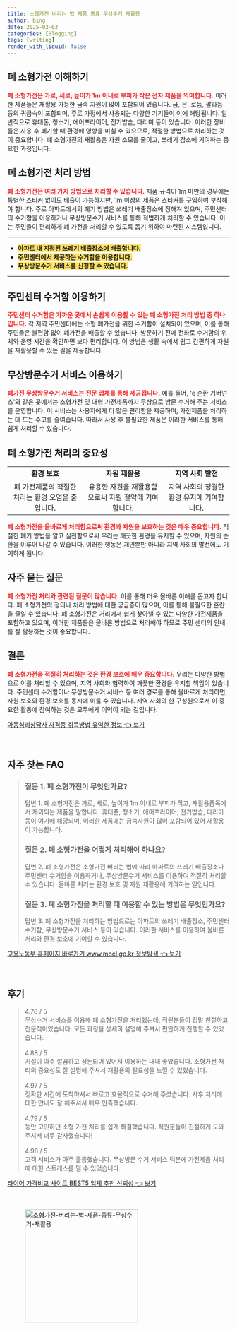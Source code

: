 ```yaml
---
title: 소형가전 버리는 법 제품 종류 무상수거 재활용
author: bing
date: 2025-02-03
categories: [Blogging]
tags: [writing]
render_with_liquid: false
---
```



<h2 id='폐 소형가전 이해하기'>폐 소형가전 이해하기</h2>

<p><b><span style="color: #ee2323;">폐 소형가전은 가로, 세로, 높이가 1m 이내로 부피가 작은 전자 제품을 의미합니다.</span></b> 이러한 제품들은 재활용 가능한 금속 자원이 많이 포함되어 있습니다. 금, 은, 로듐, 팔라듐 등의 귀금속이 포함되며, 주로 가정에서 사용되는 다양한 기기들이 이에 해당됩니다. 일반적으로 휴대폰, 청소기, 에어프라이어, 전기밥솥, 다리미 등이 있습니다. 이러한 장비들은 사용 후 폐기할 때 환경에 영향을 미칠 수 있으므로, 적절한 방법으로 처리하는 것이 중요합니다. 폐 소형가전의 재활용은 자원 소모를 줄이고, 쓰레기 감소에 기여하는 중요한 과정입니다.</p>

<h2 id='폐 소형가전 처리 방법'>폐 소형가전 처리 방법</h2>

<p><b><span style="color: #ee2323;">폐 소형가전은 여러 가지 방법으로 처리할 수 있습니다.</span></b> 제품 규격이 1m 미만의 경우에는 특별한 스티커 없이도 배출이 가능하지만, 1m 이상의 제품은 스티커를 구입하여 부착해야 합니다. 주로 아파트에서의 폐기 방법은 쓰레기 배출장소에 정해져 있으며, 주민센터의 수거함을 이용하거나 무상방문수거 서비스를 통해 적법하게 처리할 수 있습니다. 이는 주민들이 편리하게 폐 가전을 처리할 수 있도록 돕기 위하여 마련된 시스템입니다.</p>

<hr />

<ul>
    <li><b><span style="background-color: #ffe066;">아파트 내 지정된 쓰레기 배출장소에 배출합니다.</span></b></li>
    <li><b><span style="background-color: #ffe066;">주민센터에서 제공하는 수거함을 이용합니다.</span></b></li>
    <li><b><span style="background-color: #ffe066;">무상방문수거 서비스를 신청할 수 있습니다.</span></b></li>
</ul>

<hr />

<h2 id='주민센터 수거함 이용하기'>주민센터 수거함 이용하기</h2>

<p><b><span style="color: #ee2323;">주민센터 수거함은 가까운 곳에서 손쉽게 이용할 수 있는 폐 소형가전 처리 방법 중 하나입니다.</span></b> 각 지역 주민센터에는 소형 폐가전을 위한 수거함이 설치되어 있으며, 이를 통해 주민들은 불편함 없이 폐가전을 배출할 수 있습니다. 방문하기 전에 전화로 수거함의 위치와 운영 시간을 확인하면 보다 편리합니다. 이 방법은 생활 속에서 쉽고 간편하게 자원을 재활용할 수 있는 길을 제공합니다.</p>

<h2 id='무상방문수거 서비스 이용하기'>무상방문수거 서비스 이용하기</h2>

<p><b><span style="color: #ee2323;">폐가전 무상방문수거 서비스는 전문 업체를 통해 제공됩니다.</span></b> 예를 들어, 'e 순환 거버넌스'와 같은 곳에서는 소형가전 및 대형 가전제품까지 무상으로 방문 수거해 주는 서비스를 운영합니다. 이 서비스는 사용자에게 더 많은 편리함을 제공하며, 가전제품을 처리하는 데 드는 수고를 줄여줍니다. 따라서 사용 후 불필요한 제품은 이러한 서비스를 통해 쉽게 처리할 수 있습니다.</p>

<h2 id='폐 소형가전 처리의 중요성'>폐 소형가전 처리의 중요성</h2>

<table>
    <tr>
        <td style="text-align: center; height: 17px;"><b>환경 보호</b></td>
        <td style="text-align: center; height: 17px;"><b>자원 재활용</b></td>
        <td style="text-align: center; height: 17px;"><b>지역 사회 발전</b></td>
    </tr>
    <tr>
        <td style="text-align: center; height: 17px;">폐 가전제품의 적절한 처리는 환경 오염을 줄입니다.</td>
        <td style="text-align: center; height: 17px;">유용한 자원을 재활용함으로써 자원 절약에 기여합니다.</td>
        <td style="text-align: center; height: 17px;">지역 사회의 청결한 환경 유지에 기여합니다.</td>
    </tr>
</table>

<p><b><span style="color: #ee2323;">폐 소형가전을 올바르게 처리함으로써 환경과 자원을 보호하는 것은 매우 중요합니다.</span></b> 적절한 폐기 방법을 알고 실천함으로써 우리는 깨끗한 환경을 유지할 수 있으며, 자원의 순환을 이루어 나갈 수 있습니다. 이러한 행동은 개인뿐만 아니라 지역 사회의 발전에도 기여하게 됩니다.</p>

<h2 id='자주 묻는 질문'>자주 묻는 질문</h2>

<p><b><span style="color: #ee2323;">폐 소형가전 처리와 관련된 질문이 많습니다.</span></b> 이를 통해 더욱 올바른 이해를 돕고자 합니다. 폐 소형가전의 정의나 처리 방법에 대한 궁금증이 많으며, 이를 통해 불필요한 혼란을 줄일 수 있습니다. 폐 소형가전은 거리에서 쉽게 찾아낼 수 있는 다양한 가전제품을 포함하고 있으며, 이러한 제품들은 올바른 방법으로 처리해야 하므로 주민 센터의 안내를 잘 활용하는 것이 중요합니다.</p>

<h2 id='결론'>결론</h2>

<p><b><span style="color: #ee2323;">폐 소형가전을 적절히 처리하는 것은 환경 보호에 매우 중요합니다.</span></b> 우리는 다양한 방법으로 이를 처리할 수 있으며, 지역 사회와 협력하여 깨끗한 환경을 유지할 책임이 있습니다. 주민센터 수거함이나 무상방문수거 서비스 등 여러 경로를 통해 올바르게 처리하면, 자원 보호와 환경 보호를 동시에 이룰 수 있습니다. 지역 사회의 한 구성원으로서 이 중요한 활동에 참여하는 것은 모두에게 이익이 되는 길입니다.</p>


<p><a class="click-button" title="아동심리상담사 자격증 취득방법 유익한 정보" href="https://greenforu.github.io/posts/%EC%95%84%EB%8F%99%EC%8B%AC%EB%A6%AC%EC%83%81%EB%8B%B4%EC%82%AC-%EC%9E%90%EA%B2%A9%EC%A6%9D-%EC%B7%A8%EB%93%9D%EB%B0%A9%EB%B2%95-%EC%9C%A0%EC%9D%B5%ED%95%9C-%EC%A0%95%EB%B3%B4/" rel="dofollow">아동심리상담사 자격증 취득방법 유익한 정보 👈 보기</a></p><br>
<h2 id='자주_찾는_FAQ'>자주 찾는 FAQ</h2>
<div itemscope="" itemtype="https://schema.org/FAQPage"> 
<blockquote> 
<div itemscope="" itemprop="mainEntity" itemtype="https://schema.org/Question"> 
<h3 itemprop="name">질문 1. 폐 소형가전이 무엇인가요?</h3> 
<div itemscope="" itemprop="acceptedAnswer" itemtype="https://schema.org/Answer"> 
<span itemprop="text"> 
<p>답변 1. 폐 소형가전은 가로, 세로, 높이가 1m 이내로 부피가 작고, 재활용품목에서 제외되는 제품을 말합니다. 휴대폰, 청소기, 에어프라이어, 전기밥솥, 다리미 등이 여기에 해당되며, 이러한 제품에는 금속자원이 많이 포함되어 있어 재활용이 가능합니다.</p> 
</span> 
</div> 
</div> 
<div itemscope="" itemprop="mainEntity" itemtype="https://schema.org/Question"> 
<h3 itemprop="name">질문 2. 폐 소형가전을 어떻게 처리해야 하나요?</h3> 
<div itemscope="" itemprop="acceptedAnswer" itemtype="https://schema.org/Answer"> 
<span itemprop="text"> 
<p>답변 2. 폐 소형가전은 소형가전 버리는 법에 따라 아파트의 쓰레기 배출장소나 주민센터 수거함을 이용하거나, 무상방문수거 서비스를 이용하여 적절히 처리할 수 있습니다. 올바른 처리는 환경 보호 및 자원 재활용에 기여하는 일입니다.</p> 
</span> 
</div> 
</div> 
<div itemscope="" itemprop="mainEntity" itemtype="https://schema.org/Question"> 
<h3 itemprop="name">질문 3. 폐 소형가전을 처리할 때 이용할 수 있는 방법은 무엇인가요?</h3> 
<div itemscope="" itemprop="acceptedAnswer" itemtype="https://schema.org/Answer"> 
<span itemprop="text"> 
<p>답변 3. 폐 소형가전을 처리하는 방법으로는 아파트의 쓰레기 배출장소, 주민센터 수거함, 무상방문수거 서비스 등이 있습니다. 이러한 서비스를 이용하여 올바른 처리와 환경 보호에 기여할 수 있습니다.</p> 
</span> 
</div> 
</div> 
</blockquote> 
</div>
<p><a class="click-button" title="고용노동부 홈페이지 바로가기 www.moel.go.kr 정보탐색" href="https://greenforu.github.io/posts/%EA%B3%A0%EC%9A%A9%EB%85%B8%EB%8F%99%EB%B6%80-%ED%99%88%ED%8E%98%EC%9D%B4%EC%A7%80-%EB%B0%94%EB%A1%9C%EA%B0%80%EA%B8%B0-www.moel.go.kr-%EC%A0%95%EB%B3%B4%ED%83%90%EC%83%89/" rel="dofollow">고용노동부 홈페이지 바로가기 www.moel.go.kr 정보탐색 👈 보기</a></p><br>
<h2 id='후기'>후기</h2>
<div itemscope itemtype="https://schema.org/Product">
  <blockquote>
  <div itemprop="review" itemscope itemtype="https://schema.org/Review">
      <div itemprop="reviewRating" itemscope itemtype="https://schema.org/Rating"> <span itemprop="ratingValue">4.76</span> / <span itemprop="bestRating">5</span> </div>
      <span itemprop="reviewBody">무상수거 서비스를 이용해 폐 소형가전을 처리했는데, 직원분들이 정말 친절하고 전문적이었습니다. 모든 과정을 상세히 설명해 주셔서 편안하게 진행할 수 있었습니다.</span>
  </div>
  <br>
  <div itemprop="review" itemscope itemtype="https://schema.org/Review">
      <div itemprop="reviewRating" itemscope itemtype="https://schema.org/Rating"> <span itemprop="ratingValue">4.88</span> / <span itemprop="bestRating">5</span> </div>
      <span itemprop="reviewBody">시설이 아주 깔끔하고 정돈되어 있어서 이용하는 내내 좋았습니다. 소형가전 처리의 중요성도 잘 설명해 주셔서 재활용의 필요성을 느낄 수 있었습니다.</span>
  </div>
  <br>
  <div itemprop="review" itemscope itemtype="https://schema.org/Review">
      <div itemprop="reviewRating" itemscope itemtype="https://schema.org/Rating"> <span itemprop="ratingValue">4.97</span> / <span itemprop="bestRating">5</span> </div>
      <span itemprop="reviewBody">정확한 시간에 도착하셔서 빠르고 효율적으로 수거해 주셨습니다. 사후 처리에 대한 안내도 잘 해주셔서 매우 만족했습니다.</span>
  </div>
  <br>
  <div itemprop="review" itemscope itemtype="https://schema.org/Review">
      <div itemprop="reviewRating" itemscope itemtype="https://schema.org/Rating"> <span itemprop="ratingValue">4.79</span> / <span itemprop="bestRating">5</span> </div>
      <span itemprop="reviewBody">동안 고민하던 소형 가전 처리를 쉽게 해결했습니다. 직원분들이 친절하게 도와주셔서 너무 감사했습니다!</span>
  </div>
  <br>
  <div itemprop="review" itemscope itemtype="https://schema.org/Review">
      <div itemprop="reviewRating" itemscope itemtype="https://schema.org/Rating"> <span itemprop="ratingValue">4.98</span> / <span itemprop="bestRating">5</span> </div>
      <span itemprop="reviewBody">고객 서비스가 아주 훌륭했습니다. 무상방문 수거 서비스 덕분에 가전제품 처리에 대한 스트레스를 덜 수 있었습니다.</span>
  </div>
  </blockquote>
</div>
<p><a class="click-button" title="타이어 가격비교 사이트 BEST5 업체 추천 신뢰성" href="https://greenforu.github.io/posts/%ED%83%80%EC%9D%B4%EC%96%B4-%EA%B0%80%EA%B2%A9%EB%B9%84%EA%B5%90-%EC%82%AC%EC%9D%B4%ED%8A%B8-BEST5-%EC%97%85%EC%B2%B4-%EC%B6%94%EC%B2%9C-%EC%8B%A0%EB%A2%B0%EC%84%B1/" rel="dofollow">타이어 가격비교 사이트 BEST5 업체 추천 신뢰성 👈 보기</a></p><br>
<figure class="image"><img src="https://greenforu.github.io/assets/img/thumbnail/소형가전-버리는-법-제품-종류-무상수거-재활용.webp" alt="소형가전-버리는-법-제품-종류-무상수거-재활용" width="256" height="256"></figure>